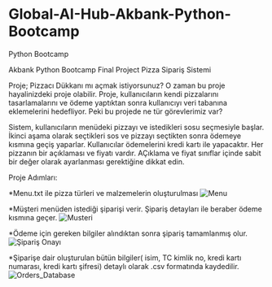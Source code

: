 # Global-AI-Hub-Akbank-Python-Bootcamp
 Python Bootcamp
 
Akbank Python Bootcamp Final Project Pizza Sipariş Sistemi

Proje;
Pizzacı Dükkanı mı açmak istiyorsunuz? O zaman bu proje hayalinizdeki proje olabilir. Proje, kullanıcıların kendi pizzalarını tasarlamalarını ve ödeme yaptıktan sonra kullanıcıyı veri tabanına eklemelerini hedefliyor. Peki bu projede ne tür görevlerimiz var?

Sistem, kullanıcıların menüdeki pizzayı ve istedikleri sosu seçmesiyle başlar. İkinci aşama olarak seçtikleri sos ve pizzayı seçtikten sonra ödemeye kısmına geçiş yaparlar. Kullanıcılar ödemelerini kredi kartı ile yapacaktır. Her pizzanın bir açıklaması ve fiyatı vardır. AÇıklama ve fiyat sınıflar içinde sabit bir değer olarak ayarlanması gerektiğine dikkat edin.

Proje Adımları:

*Menu.txt ile pizza türleri ve malzemelerin oluşturulması 
![Menu](https://user-images.githubusercontent.com/111890867/224424914-d8a7ea16-355f-40ef-8b71-93e5294d5e40.png)

*Müşteri menüden istediği şiparişi verir. Şipariş detayları ile beraber ödeme kısmına geçer. 
![Musteri](https://user-images.githubusercontent.com/111890867/224425327-a8d905aa-f319-4b0a-b7d9-7caf43e20d33.png)

*Ödeme için gereken bilgiler alındıktan sonra şipariş tamamlanmış olur. 
![Şipariş Onayı](https://user-images.githubusercontent.com/111890867/224425519-1fc4ef9c-dadd-4019-bf18-e11db300949e.png)

*Şiparişe dair oluşturulan bütün bilgiler( isim, TC kimlik no, kredi kartı numarası, kredi kartı şifresi) detaylı olarak .csv formatında kaydedilir.
![Orders_Database](https://user-images.githubusercontent.com/111890867/224425802-fe108aef-1ac0-4f23-9a27-06b4c95db3c9.png)
